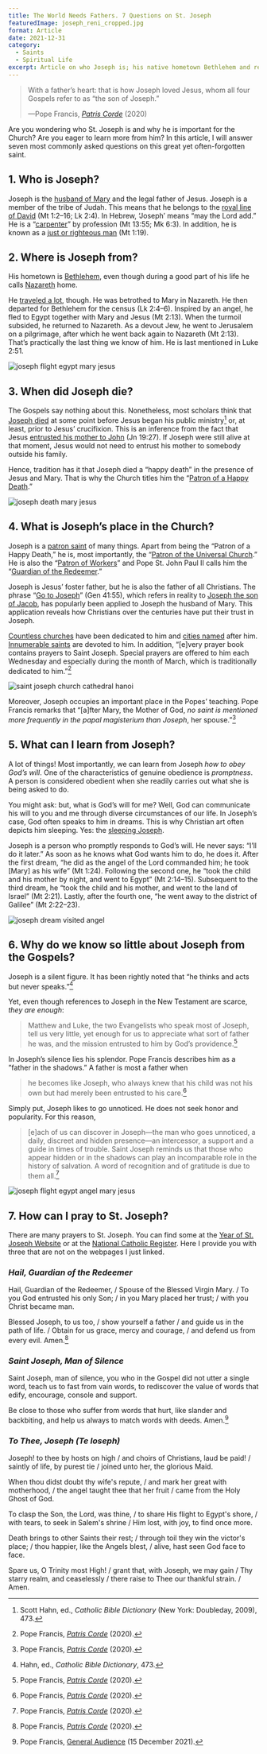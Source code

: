 ```yaml
---
title: The World Needs Fathers. 7 Questions on St. Joseph
featuredImage: joseph_reni_cropped.jpg
format: Article
date: 2021-12-31
category:
  - Saints
  - Spiritual Life
excerpt: Article on who Joseph is; his native hometown Bethlehem and residence Nazareth; hypotheses concerning his death; his place in the Church as patron; his obedience to God’s will; the scarcity of data on him in Gospels; prayers to Joseph.
---
```


> With a father’s heart: that is how Joseph loved Jesus, whom all four Gospels refer to as “the son of Joseph.”
>
> —Pope Francis, [*Patris Corde*](http://www.vatican.va/content/francesco/en/apost_letters/documents/papa-francesco-lettera-ap_20201208_patris-corde.html) (2020)

Are you wondering who St. Joseph is and why he is important for the Church? Are you eager to learn more from him? In this article, I will answer seven most commonly asked questions on this great yet often-forgotten saint.
## 1. Who is Joseph?
Joseph is the [husband of Mary](https://opusdei.org/en/article/life-of-mary-iv-betrothal-to-joseph/) and the legal father of Jesus. Joseph is a member of the tribe of Judah. This means that he belongs to the [royal line of David](https://catholic-resources.org/Bible/Jesus-Genealogies.htm) (Mt 1:2–16; Lk 2:4). In Hebrew, ‘Joseph’ means “may the Lord add.” He is a “[carpenter](https://en.wikipedia.org/wiki/Tektōn)” by profession (Mt 13:55; Mk 6:3). In addition, he is known as a [just or righteous man](https://www.english.op.org/godzdogz/joseph-the-just-man/) (Mt 1:19).
## 2. Where is Joseph from?
His hometown is [Bethlehem](https://www.britannica.com/place/Bethlehem), even though during a good part of his life he calls [Nazareth](https://www.britannica.com/place/Nazareth-Israel) home.

He [traveled a lot](https://www.biblestudy.org/maps/the-journeys-of-mary-and-joseph.html), though. He was betrothed to Mary in Nazareth. He then departed for Bethlehem for the census (Lk 2:4–6). Inspired by an angel, he fled to Egypt together with Mary and Jesus (Mt 2:13). When the turmoil subsided, he returned to Nazareth. As a devout Jew, he went to Jerusalem on a pilgrimage, after which he went back again to Nazareth (Mt 2:13). That’s practically the last thing we know of him. He is last mentioned in Luke 2:51.

![joseph flight egypt mary jesus](carpaccio_flight_egypt.jpg 'Carpaccio, The Flight into Egypt (c. 1515)')
## 3. When did Joseph die?
The Gospels say nothing about this. Nonetheless, most scholars think that [Joseph died](https://aleteia.org/2017/11/03/how-did-st-joseph-die/) at some point before Jesus began his public ministry[^1] or, at least, prior to Jesus’ crucifixion. This is an inference from the fact that Jesus [entrusted his mother to John](https://www.catholic.com/magazine/online-edition/proof-of-marys-perpetual-virginity-in-john-19) (Jn 19:27). If Joseph were still alive at that moment, Jesus would not need to entrust his mother to somebody outside his family.

Hence, tradition has it that Joseph died a “happy death” in the presence of Jesus and Mary. That is why the Church titles him the “[Patron of a Happy Death](https://catholicexchange.com/st-joseph-our-patron-of-a-happy-death).”

![joseph death mary jesus](joseph_death_stella.jpg 'Stella, The Death of St. Joseph (c. 1655)')
## 4. What is Joseph’s place in the Church?
Joseph is a [patron saint](https://www.britannica.com/topic/patron-saint) of many things. Apart from being the “Patron of a Happy Death,” he is, most importantly, the “[Patron of the Universal Church](https://www.ncregister.com/features/st-joseph-proclaimed-patron-of-the-universal-church-150-years-ago-is-needed-more-than-ever).” He is also the “[Patron of Workers](https://www.franciscanmedia.org/saint-of-the-day/saint-joseph-the-worker)” and Pope St. John Paul II calls him the “[Guardian of the Redeemer](http://www.vatican.va/content/john-paul-ii/en/apost_exhortations/documents/hf_jp-ii_exh_15081989_redemptoris-custos.html).”

Joseph is Jesus’ foster father, but he is also the father of all Christians. The phrase “[Go to Joseph](https://aleteia.org/2020/12/10/why-is-go-to-joseph-a-prayer/)” (Gen 41:55), which refers in reality to [Joseph the son of Jacob](https://www.britannica.com/biography/Joseph-biblical-figure), has popularly been applied to Joseph the husband of Mary. This application reveals how Christians over the centuries have put their trust in Joseph.

[Countless churches](https://en.wikipedia.org/wiki/List_of_churches_named_after_Saint_Joseph) have been dedicated to him and [cities named](https://en.wikipedia.org/wiki/List_of_places_named_after_Saint_Joseph) after him. [Innumerable saints](https://yearofstjoseph.org/devotions/saints-devoted-to-st-joseph/) are devoted to him. In addition, “[e]very prayer book contains prayers to Saint Joseph. Special prayers are offered to him each Wednesday and especially during the month of March, which is traditionally dedicated to him.”[^2]

![saint joseph church cathedral hanoi](stjoseph_cathedral_hanoi.jpg 'Cathedral of St. Joseph, Hanoi')

Moreover, Joseph occupies an important place in the Popes’ teaching. Pope Francis remarks that “[a]fter Mary, the Mother of God, *no saint is mentioned more frequently in the papal magisterium than Joseph*, her spouse.”[^3]
## 5. What can I learn from Joseph?
A lot of things! Most importantly, we can learn from Joseph *how to* *obey God’s will*. One of the characteristics of genuine obedience is *promptness*. A person is considered obedient when she readily carries out what she is being asked to do.

You might ask: but, what is God’s will for me? Well, God can communicate his will to you and me through diverse circumstances of our life. In Joseph’s case, God often speaks to him in dreams. This is why Christian art often depicts him sleeping. Yes: the [sleeping Joseph](https://www.ncregister.com/features/sleeping-st-joseph).

Joseph is a person who promptly responds to God’s will. He never says: “I’ll do it later.” As soon as he knows what God wants him to do, he does it. After the first dream, “he did as the angel of the Lord commanded him; he took [Mary] as his wife” (Mt 1:24). Following the second one, he “took the child and his mother by night, and went to Egypt” (Mt 2:14–15). Subsequent to the third dream, he “took the child and his mother, and went to the land of Israel” (Mt 2:21). Lastly, after the fourth one, “he went away to the district of Galilee” (Mt 2:22–23).

![joseph dream visited angel](seghers_joseph_dream.jpg 'Seghers, Dream of St. Joseph (c. 1625)')

## 6. Why do we know so little about Joseph from the Gospels?
Joseph is a silent figure. It has been rightly noted that “he thinks and acts but never speaks.”[^4]

Yet, even though references to Joseph in the New Testament are scarce, *they are enough*:

> Matthew and Luke, the two Evangelists who speak most of Joseph, tell us very little, yet enough for us to appreciate what sort of father he was, and the mission entrusted to him by God’s providence.[^5]

In Joseph’s silence lies his splendor. Pope Francis describes him as a ”father in the shadows.” A father is most a father when

> he becomes like Joseph, who always knew that his child was not his own but had merely been entrusted to his care.[^6]

Simply put, Joseph likes to go unnoticed. He does not seek honor and popularity. For this reason,

> [e]ach of us can discover in Joseph—the man who goes unnoticed, a daily, discreet and hidden presence—an intercessor, a support and a guide in times of trouble. Saint Joseph reminds us that those who appear hidden or in the shadows can play an incomparable role in the history of salvation. A word of recognition and of gratitude is due to them all.[^7]

![joseph flight egypt angel mary jesus](rubens_flight_egypt.jpg 'Rubens, The Flight into Egypt (1614)')
## 7. How can I pray to St. Joseph?
There are many prayers to St. Joseph. You can find some at the [Year of St. Joseph Website](https://yearofstjoseph.org/devotions/prayers/) or at the [National Catholic Register](https://www.ncregister.com/blog/8-prayers-to-saint-joseph). Here I provide you with three that are not on the webpages I just linked.
### *Hail, Guardian of the Redeemer*
Hail, Guardian of the Redeemer, / Spouse of the Blessed Virgin Mary. / To you God entrusted his only Son; / in you Mary placed her trust; / with you Christ became man.

Blessed Joseph, to us too, / show yourself a father / and guide us in the path of life. / Obtain for us grace, mercy and courage, / and defend us from every evil. Amen.[^8]

### *Saint Joseph, Man of Silence*
Saint Joseph, man of silence, you who in the Gospel did not utter a single word, teach us to fast from vain words, to rediscover the value of words that edify, encourage, console and support.

Be close to those who suffer from words that hurt, like slander and backbiting, and help us always to match words with deeds. Amen.[^9]

### *To Thee, Joseph (Te Ioseph)*
Joseph! to thee by hosts on high / and choirs of Christians, laud be paid! / saintly of life, by purest tie / joined unto her, the glorious Maid.

When thou didst doubt thy wife's repute, / and mark her great with motherhood, / the angel taught thee that her fruit / came from the Holy Ghost of God.

To clasp the Son, the Lord, was thine, / to share His flight to Egypt's shore, / with tears, to seek in Salem's shrine / Him lost, with joy, to find once more.

Death brings to other Saints their rest; / through toil they win the victor's place; / thou happier, like the Angels blest, / alive, hast seen God face to face.

Spare us, O Trinity most High! / grant that, with Joseph, we may gain / Thy starry realm, and ceaselessly / there raise to Thee our thankful strain. / Amen.

[^1]:Scott Hahn, ed., *Catholic Bible Dictionary* (New York: Doubleday, 2009), 473.
[^2]:Pope Francis, [*Patris Corde*](http://www.vatican.va/content/francesco/en/apost_letters/documents/papa-francesco-lettera-ap_20201208_patris-corde.html) (2020).
[^3]:Pope Francis, [*Patris Corde*](http://www.vatican.va/content/francesco/en/apost_letters/documents/papa-francesco-lettera-ap_20201208_patris-corde.html) (2020).
[^4]:Hahn, ed., *Catholic Bible Dictionary*, 473.
[^5]:Pope Francis, [*Patris Corde*](http://www.vatican.va/content/francesco/en/apost_letters/documents/papa-francesco-lettera-ap_20201208_patris-corde.html) (2020).
[^6]:Pope Francis, [*Patris Corde*](http://www.vatican.va/content/francesco/en/apost_letters/documents/papa-francesco-lettera-ap_20201208_patris-corde.html) (2020).
[^7]:Pope Francis, [*Patris Corde*](http://www.vatican.va/content/francesco/en/apost_letters/documents/papa-francesco-lettera-ap_20201208_patris-corde.html) (2020).
[^8]:Pope Francis, [*Patris Corde*](http://www.vatican.va/content/francesco/en/apost_letters/documents/papa-francesco-lettera-ap_20201208_patris-corde.html) (2020).
[^9]:Pope Francis, [General Audience](http://www.vatican.va/content/francesco/en/audiences/2021/documents/papa-francesco_20211215_udienza-generale.html) (15 December 2021).
